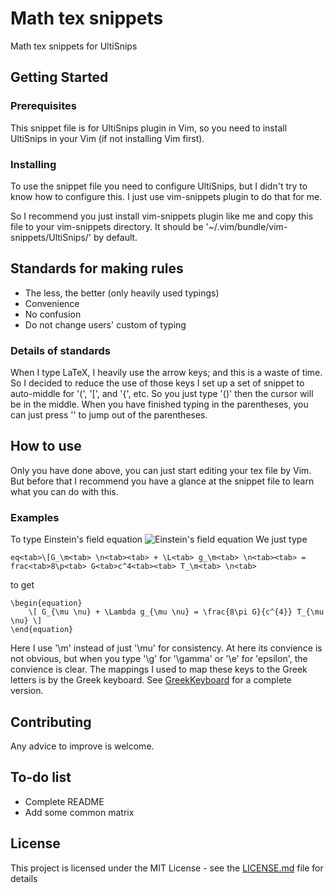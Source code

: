 # Math tex snippets
Math tex snippets for UltiSnips

## Getting Started

### Prerequisites
This snippet file is for UltiSnips plugin in Vim, so you need to install UltiSnips in your Vim (if not installing Vim first).

### Installing
To use the snippet file you need to configure UltiSnips, but I didn't try to know how to configure this. I just use vim-snippets plugin to do that for me.

So I recommend you just install vim-snippets plugin like me and copy this file to your vim-snippets directory. It should be '~/.vim/bundle/vim-snippets/UltiSnips/' by default.

## Standards for making rules
* The less, the better (only heavily used typings)
* Convenience
* No confusion
* Do not change users' custom of typing

### Details of standards
When I type LaTeX, I heavily use the arrow keys; and this is a waste of time. So I decided to reduce the use of those keys
I set up a set of snippet to auto-middle for '(', '\[', and '{', etc.
So you just type '()' then the cursor will be in the middle.
When you have finished typing in the parentheses, you can just press '<tab>' to jump out of the parentheses.

## How to use
Only you have done above, you can just start editing your tex file by Vim.
But before that I recommend you have a glance at the snippet file to learn what you can do with this.

### Examples
To type Einstein's field equation
![Einstein's field equation](https://wikimedia.org/api/rest_v1/media/math/render/svg/021a494922172bfe1c9fa4e80d25ac90228d72cf)
We just type
```
eq<tab>\[G_\m<tab> \n<tab><tab> + \L<tab> g_\m<tab> \n<tab><tab> = frac<tab>8\p<tab> G<tab>c^4<tab><tab> T_\m<tab> \n<tab>
```
to get
```
\begin{equation}
	\[ G_{\mu \nu} + \Lambda g_{\mu \nu} = \frac{8\pi G}{c^{4}} T_{\mu \nu} \]
\end{equation}

```
Here I use '\m<tab>' instead of just '\mu' for consistency. At here its convience is not obvious, but when you type '\g<tab>' for '\gamma' or '\e' for 'epsilon', the convience is clear.
The mappings I used to map these keys to the Greek letters is by the Greek keyboard.
See [GreekKeyboard](https://upload.wikimedia.org/wikipedia/commons/4/48/KB_Greek_polytonic_Unicode.svg) for a complete version.

## Contributing
Any advice to improve is welcome.

## To-do list
* Complete README
* Add some common matrix

## License
This project is licensed under the MIT License - see the [LICENSE.md](LICENSE.md) file for details

